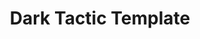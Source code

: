 ---
layout: tactic

title:  "Dark Tactic Template"
tags: template
t-sort: "Dark Tactic"
t-type: "Unsustainable Pattern"
categories: templates
t-description: "Description of how to execute and apply the tactic to the related artifact"
t-participant: "The participant applying the tactic"
t-artifact: "The (software) artifact the tactic should be applied to"
t-context: "The context in which the artifact is considered"
t-feature: "The feature of the artifact"
t-intent: "The intent or goal of this tactic"
t-intentmeasure: "How to measure the impact of this tactic"
t-countermeasure: "How to solve this unsustainable pattern"
t-source: "The source of this tactic definition"
t-source-doi: "the DOI of the source"
t-diagram: "template_dark_tactic.png"
---